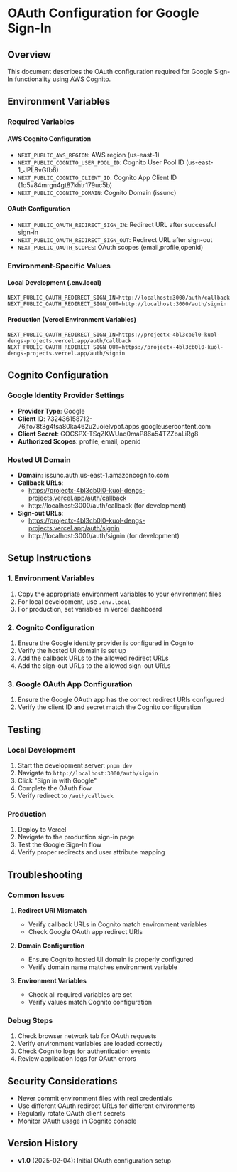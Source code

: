 # OAuth Configuration for Google Sign-In

## Overview
This document describes the OAuth configuration required for Google Sign-In functionality using AWS Cognito.

## Environment Variables

### Required Variables

#### AWS Cognito Configuration
- `NEXT_PUBLIC_AWS_REGION`: AWS region (us-east-1)
- `NEXT_PUBLIC_COGNITO_USER_POOL_ID`: Cognito User Pool ID (us-east-1_JPL8vGfb6)
- `NEXT_PUBLIC_COGNITO_CLIENT_ID`: Cognito App Client ID (1o5v84mrgn4gt87khtr179uc5b)
- `NEXT_PUBLIC_COGNITO_DOMAIN`: Cognito Domain (issunc)

#### OAuth Configuration
- `NEXT_PUBLIC_OAUTH_REDIRECT_SIGN_IN`: Redirect URL after successful sign-in
- `NEXT_PUBLIC_OAUTH_REDIRECT_SIGN_OUT`: Redirect URL after sign-out
- `NEXT_PUBLIC_OAUTH_SCOPES`: OAuth scopes (email,profile,openid)

### Environment-Specific Values

#### Local Development (.env.local)
```
NEXT_PUBLIC_OAUTH_REDIRECT_SIGN_IN=http://localhost:3000/auth/callback
NEXT_PUBLIC_OAUTH_REDIRECT_SIGN_OUT=http://localhost:3000/auth/signin
```

#### Production (Vercel Environment Variables)
```
NEXT_PUBLIC_OAUTH_REDIRECT_SIGN_IN=https://projectx-4bl3cb0l0-kuol-dengs-projects.vercel.app/auth/callback
NEXT_PUBLIC_OAUTH_REDIRECT_SIGN_OUT=https://projectx-4bl3cb0l0-kuol-dengs-projects.vercel.app/auth/signin
```

## Cognito Configuration

### Google Identity Provider Settings
- **Provider Type**: Google
- **Client ID**: 732436158712-76jfo78t3g4tsa80ka462u2uoielvpof.apps.googleusercontent.com
- **Client Secret**: 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
- **Authorized Scopes**: profile, email, openid

### Hosted UI Domain
- **Domain**: issunc.auth.us-east-1.amazoncognito.com
- **Callback URLs**: 
  - https://projectx-4bl3cb0l0-kuol-dengs-projects.vercel.app/auth/callback
  - http://localhost:3000/auth/callback (for development)
- **Sign-out URLs**:
  - https://projectx-4bl3cb0l0-kuol-dengs-projects.vercel.app/auth/signin
  - http://localhost:3000/auth/signin (for development)

## Setup Instructions

### 1. Environment Variables
1. Copy the appropriate environment variables to your environment files
2. For local development, use `.env.local`
3. For production, set variables in Vercel dashboard

### 2. Cognito Configuration
1. Ensure the Google identity provider is configured in Cognito
2. Verify the hosted UI domain is set up
3. Add the callback URLs to the allowed redirect URLs
4. Add the sign-out URLs to the allowed sign-out URLs

### 3. Google OAuth App Configuration
1. Ensure the Google OAuth app has the correct redirect URIs configured
2. Verify the client ID and secret match the Cognito configuration

## Testing

### Local Development
1. Start the development server: `pnpm dev`
2. Navigate to `http://localhost:3000/auth/signin`
3. Click "Sign in with Google"
4. Complete the OAuth flow
5. Verify redirect to `/auth/callback`

### Production
1. Deploy to Vercel
2. Navigate to the production sign-in page
3. Test the Google Sign-In flow
4. Verify proper redirects and user attribute mapping

## Troubleshooting

### Common Issues

1. **Redirect URI Mismatch**
   - Verify callback URLs in Cognito match environment variables
   - Check Google OAuth app redirect URIs

2. **Domain Configuration**
   - Ensure Cognito hosted UI domain is properly configured
   - Verify domain name matches environment variable

3. **Environment Variables**
   - Check all required variables are set
   - Verify values match Cognito configuration

### Debug Steps

1. Check browser network tab for OAuth requests
2. Verify environment variables are loaded correctly
3. Check Cognito logs for authentication events
4. Review application logs for OAuth errors

## Security Considerations

- Never commit environment files with real credentials
- Use different OAuth redirect URLs for different environments
- Regularly rotate OAuth client secrets
- Monitor OAuth usage in Cognito console

## Version History

- **v1.0** (2025-02-04): Initial OAuth configuration setup
